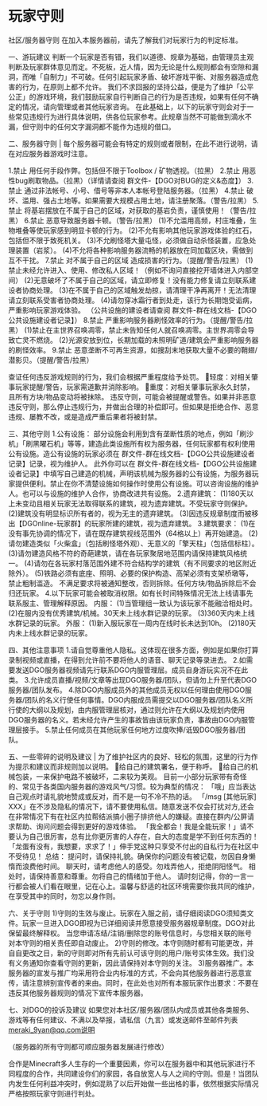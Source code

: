 <!-- docs/basic/information/rules.md -->

# 玩家守则

社区/服务器守则 在加入本服务器前，请先了解我们对玩家行为的判定标准。



一、游玩建议
判断一个玩家是否有错，我们以道德、规章为基础，由管理员主观判断及玩家群体意见而定。不死板，近人情，因为无论是什么规则都会有空隙和漏洞，而唯「自制力」不可破。任何引起玩家矛盾、破坏游戏平衡、对服务器造成危害的行为，在原则上都不允许。
我们不求回报的坚持公益，便是为了维护「公平公正」的游戏环境，我们鼓励玩家自行判断自己的行为是否违规，如果有任何不确定的情况，请向管理或者其他玩家咨询。
在此基础上，以下的玩家守则会对于一些常见违规行为进行具体说明，供各位玩家参考。此规章当然不可能做到滴水不漏，但守则中的任何文字漏洞都不能作为违规的借口。

二、服务器守则
|	每个服务器可能会有特定的规则或者限制，在此不进行说明，请在对应服务器游戏时注意。

1.禁止 用任何手段作弊。包括但不限于Toolbox / 矿物透视。（拉黑）
2.禁止 用恶性bug刷取物品。（拉黑）（详情请查阅 群文件-【DGO对BUG的定义&态度】）
3.禁止 通过非法帐号、小号、借号等非本人本帐号登陆服务器。（拉黑）
4.禁止 破坏、滥用、强占土地等。如果需要大规模占用土地，请注册聚落。（警告/拉黑）
5.禁止 将基岩摆放在不属于自己的区域，对获取的基岩负责，谨慎使用！（警告/拉黑）
6.禁止 恶意导致服务器卡顿。（警告/拉黑）
(1)不允滥用高频，村庄堆叠，生物堆叠等使玩家感到明显卡顿的行为。
(2)不允有影响其他玩家游戏体验的红石，包括但不限于致死机关。
(3)不允刷怪塔大量屯怪，必须做自动杀怪装置，应急处理装置（岩浆）。
(4)不允将各种影响服务器流畅的机器放在同加载区块，需做到互不干扰。
7.禁止 对不属于自己的区域 造成损害的行为。（提醒/警告/拉黑）
(1)禁止未经允许进入、使用、修改私人区域！（例如不询问直接挖开墙体进入内部空间）
(2)无意破坏了不属于自己的区域，请立即修复！没有能力修复请立刻联系建设者协商处理。
(3)在不属于自己的区域触发劫掠，请清理干净再离开！无法清理请立刻联系受害者协商处理。
(4)请勿穿冰霜行者到处走，该行为长期饱受诟病，严重影响玩家游戏体验。
（公共设施的建设者请查阅 群文件-群在线文档-【DGO公共设施建设者记录】）
8.禁止 严重影响服务器刷怪效率的行为。（提醒/警告/拉黑）
(1)禁止在主世界召唤凋零，禁止未告知任何人就召唤凋零。主世界凋零会导致亡灵不燃烧。
(2)光源安放到位，长期加载的未照明矿道/建筑会严重影响服务器的刷怪效率。
9.禁止 恶意垄断不可再生资源，如搜刮末地获取大量不必要的鞘翅/潜影贝。（提醒/警告/拉黑）

查证任何违反游戏规则的行为，我们会根据严重程度给予处罚。
轻度：对相关肇事玩家提醒/警告，玩家需道歉并消除影响。
重度：对相关肇事玩家永久封禁，且所有方块/物品变动将被抹除。
违反守则，可能会被提醒或警告。如果并非恶意违反守则，那么停止违规行为，并做出合理的补偿即可。但如果是拒绝合作、恶意违规、屡教不改，或是造成严重后果者将被封禁。

三、其他守则
1.公有设施：
部分设施会利用到含有垄断性质的地点，例如「刷沙机」「刷黑曜石机」等等，建造此类设施所有权为服务器，任何玩家都有权利使用公有设施。造公有设施的玩家必须在 群文件-群在线文档-【DGO公共设施建设者记录】记录，视为维护人。
此外你可以在 群文件-群在线文档-【DGO公共设施建设者记录】中填写自己建造的机械，声明该机械为服务器的公有设施，为服务器玩家提供便利。禁止在你不清楚设施如何操作时使用公有设施。可以咨询设施的维护人。也可以与设施的维护人合作，协商改进共有设施。
2.遗弃建筑：
(1)180天以上未变动且相关玩家无法取得联系的建筑，视为遗弃建筑。不受玩家守则保护。
(2)建筑没有明显标识所有者的，视为无主的遗弃建筑。
(3)因违反规章制度而被移出【DGOnline-玩家群】的玩家所建的建筑，视为遗弃建筑。
3.建筑要求：
(1)在没有事先协调的情况下，请在既存建筑视线范围外（64格以上）再开始建造。
(2)请勿建造类似「火柴盒」（包括刷怪塔外观）、无意义的「擎天柱」（包括信标柱）。
(3)请勿建造风格不符的奇葩建筑，请在各玩家聚居地范围内请保持建筑风格统一。
(4)请勿在各玩家村落范围外建不符合结构学的建筑（有不同要求的地区附近除外）。
(5)铁路必须有底座、照明、必要的保护构造、高架必须有支架桥墩等，禁止粗制滥造。
不满足要求将被通知整改，否则拆除。任何方块/物品拆除后不会归还玩家。
4.以下玩家可能会被取消权限。如有长时间特殊情况无法上线请事先联系服主、管理解释原因。
内服：	(1)当管理组一致认为该玩家不能融洽相处时。
(2)在服内没有优秀建筑/机械。30天未上线水群记录的玩家。
(3)360天内未上线水群记录的玩家。
外服：	(1)新入服玩家在一周内在线时长未达到10h。
(2)180天内未上线水群记录的玩家。

四、其他注意事项
1.请自觉尊重他人隐私。这体现在很多方面，例如是如果你打算录制视频或直播，在得到允许前不要将他人的语音、聊天记录等录进去。
2.如需要发送DGO服务器视频请先行联系DGO内服管理层。成员自身游玩实况不在此类。
3.允许成员直播/视频/文章等出现DGO服务器/团队，但请勿上升至代表DGO服务器/团队发布。
4.除DGO内服成员外的其他成员无权以任何理由使用DGO服务器/团队的名义行使任何事情。DGO内服成员需提交以DGO服务器/团队名义所行使的大纲以及规划，由内服管理层核对，通过则允许在大纲以及规划内使用DGO服务器的名义。若未经允许产生的事故皆由该玩家负责，事故由DGO内服管理层接手。
5.禁止任何成员在其他玩家任何地方过度吹捧/诋毁DGO服务器/团队。 

五、一些零碎的说明及建议
|	为了维护社区内的良好、轻松的氛围，这里的行为作为提示和建议而非规则加以说明。
给自己的建筑署名，便于称呼。
给自己的机械包装，一来保护电路不被破坏，二来较为美观。
目前一小部分玩家带有奇怪的、常见于各类国内服务器的游戏风气/习惯。较为典型的情况：
「哦」应当表达自己观点时请礼貌地赞成或反对，而不是一句不冷不热的话。
「/msg [其他玩家] XXX」在不涉及隐私的情况下，请不要使用私信。随意发送不仅会打扰对方,还会在非常情况下有在社区内拉帮结派搞小圈子排挤他人的嫌疑。直接在群内/公屏请求帮助、询问问题会得到更好的游戏体验。
「我全都会！我是全能玩家！」请不要认为自己很厉害，总有比你更厉害的人存在，自大的态度是学不到任何东西的！
「龙蛋有没有，我想要，求求了！」伸手党这种只享受不付出的自私行为在社区中不受待见！
总结：
		提问时，请保持礼貌。确保你的问题没有被记载，勿因自身懒惰而浪费他时间。
		聊天时，请考虑他人的感受。勿戏弄他人，拒绝阴阳怪气。
		相处时，请保持善意和尊重。勿将自己的情绪加于他人。
	请时刻记得，你的一言一行都会被人们看在眼里，记在心上。温馨与舒适的社区环境需要你我共同的维护，在享受其中的同时，勿忘以身作则。

六、关于守则
1)守则的生效与废止。玩家在入服之前，请仔细阅读DGO须知类文件。玩家一旦进入DGO即视为已详细阅读并愿意接受服务器规章制度。DGO对此保留最终解释权。
当您申请冻结/注销/删除您的账号信息时，与您相关联的账号对本守则的相关责任即自动废止。
2)守则的修改。本守则随时都有可能更改，并自自更改之日，新的守则即对所有先前认可该守则的用户/账号实体生效。我们没有义务通知你查看守则的更新，因此请保持对本守则的关注。
3)服务器推广。本服务器的宣发与推广均采用符合业内标准的方式，不会向其他服务器进行恶意宣传，请注意辨别宣传者的来由。同时，在此处也对所有本服玩家作出要求：不要在违反其他服务器规则的情况下宣传本服务器。

七、对DGO的投诉及建议
如果您对本社区/服务器/团队内成员或其他各类服务、游戏等有任何建议、不满以及举报，请私信（九言）或发送邮件至邮件列表 meraki_9yan@qq.com说明

（服务器的所有守则都可顺应服务器发展进行修改）



合作是Minecraft多人生存的一个重要因素，你可以在服务器中和其他玩家进行不同程度的合作，共同建设你们的家园，各自放宽人与人之间的守则。但是！当团队内发生任何利益冲突时，例如混熟了以后开始做一些出格的事，依然根据实际情况严格按照玩家守则进行判处。


